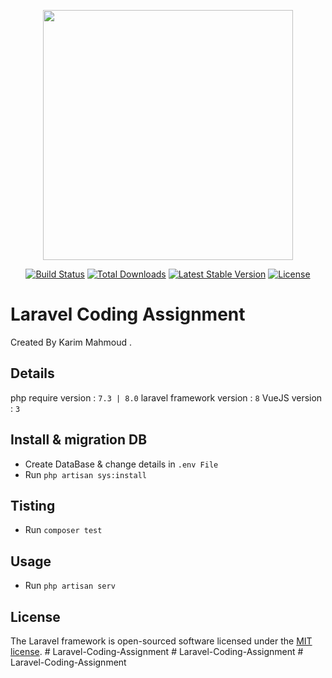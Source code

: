 <p align="center"><a href="https://laravel.com" target="_blank"><img src="https://raw.githubusercontent.com/laravel/art/master/logo-lockup/5%20SVG/2%20CMYK/1%20Full%20Color/laravel-logolockup-cmyk-red.svg" width="400"></a></p>

<p align="center">
<a href="https://travis-ci.org/laravel/framework"><img src="https://travis-ci.org/laravel/framework.svg" alt="Build Status"></a>
<a href="https://packagist.org/packages/laravel/framework"><img src="https://img.shields.io/packagist/dt/laravel/framework" alt="Total Downloads"></a>
<a href="https://packagist.org/packages/laravel/framework"><img src="https://img.shields.io/packagist/v/laravel/framework" alt="Latest Stable Version"></a>
<a href="https://packagist.org/packages/laravel/framework"><img src="https://img.shields.io/packagist/l/laravel/framework" alt="License"></a>
</p>

# Laravel Coding Assignment

Created By Karim Mahmoud .

## Details

php require version : `7.3 | 8.0`
laravel framework version : `8`
VueJS version : `3`

## Install & migration DB
- Create DataBase & change details in `.env File`
- Run `php artisan sys:install`

## Tisting
- Run `composer test`

## Usage
- Run `php artisan serv`

## License

The Laravel framework is open-sourced software licensed under the [MIT license](https://opensource.org/licenses/MIT).
#   L a r a v e l - C o d i n g - A s s i g n m e n t  
 # Laravel-Coding-Assignment
#   L a r a v e l - C o d i n g - A s s i g n m e n t  
 
